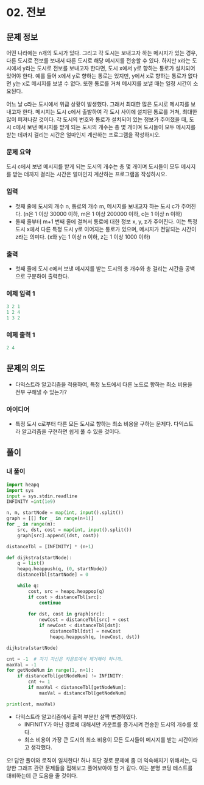 # 02. 전보

## 문제 정보

어떤 나라에는 n개의 도시가 있다. 그리고 각 도시는 보내고자 하는 메시지가 있는 경우, 다른 도시로 전보를 보내서 다른 도시로 해당 메시지를 전송할 수 있다. 하지만 x라는 도시에서 y라는 도시로 전보를 보내고자 한다면, 도시 x에서 y로 향하는 통로가 설치되어 있어야 한다. 예를 들어 x에서 y로 향하는 통로는 있지만, y에서 x로 향하는 통로가 없다면 y는 x로 메시지를 보낼 수 없다. 또한 통로를 거쳐 메시지를 보낼 때는 일정 시간이 소요된다.

어느 날 c라는 도시에서 위급 상황이 발생했다. 그래서 최대한 많은 도시로 메시지를 보내고자 한다. 메시지는 도시 c에서 출발하여 각 도시 사이에 설치된 통로를 거쳐, 최대한 많이 퍼져나갈 것이다. 각 도시의 번호와 통로가 설치되어 있는 정보가 주어졌을 때, 도시 c에서 보낸 메시지를 받게 되는 도시의 개수는 총 몇 개이며 도시들이 모두 메시지를 받는 데까지 걸리는 시간은 얼마인지 계산하는 프로그램을 작성하시오.

### 문제 요약

도시 c에서 보낸 메시지를 받게 되는 도시의 개수는 총 몇 개이며 도시들이 모두 메시지를 받는 데까지 걸리는 시간은 얼마인지 계산하는 프로그램을 작성하시오.

### 입력

- 첫째 줄에 도시의 개수 n, 통로의 개수 m, 메시지를 보내고자 하는 도시 c가 주어진다. (n은 1 이상 30000 이하, m은 1 이상 200000 이하, c는 1 이상 n 이하)
- 둘째 줄부터 m+1 번째 줄에 걸쳐서 통로에 대한 정보 x, y, z가 주어진다. 이는 특정 도시 x에서 다른 특정 도시 y로 이어지는 통로가 있으며, 메시지가 전달되는 시간이 z라는 의미다. (x와 y는 1 이상 n 이하, z는 1 이상 1000 이하)

### 출력

- 첫째 줄에 도시 c에서 보낸 메시지를 받는 도시의 총 개수와 총 걸리는 시간을 공백으로 구분하여 출력한다.

### 예제 입력 1

```python
3 2 1
1 2 4
1 3 2
```

### 예제 출력 1

```python
2 4
```

## 문제의 의도

- 다익스트라 알고리즘을 적용하여, 특정 노드에서 다른 노드로 향하는 최소 비용을 전부 구해낼 수 있는가?

### 아이디어

- 특정 도시 c로부터 다른 모든 도시로 향하는 최소 비용을 구하는 문제다. 다익스트라 알고리즘을 구현하면 쉽게 풀 수 있을 것이다.

## 풀이

### 내 풀이

```python
import heapq
import sys
input = sys.stdin.readline
INFINITY =int(1e9)

n, m, startNode = map(int, input().split())
graph = [[] for _ in range(n+1)]
for _ in range(m):
    src, dst, cost = map(int, input().split())
    graph[src].append((dst, cost))

distanceTbl = [INFINITY] * (n+1)

def dijkstra(startNode):
    q = list()
    heapq.heappush(q, (0, startNode))
    distanceTbl[startNode] = 0

    while q:
        cost, src = heapq.heappop(q)
        if cost > distanceTbl[src]:
            continue
            
        for dst, cost in graph[src]:
            newCost = distanceTbl[src] + cost
            if newCost < distanceTbl[dst]: 
                distanceTbl[dst] = newCost
                heapq.heappush(q, (newCost, dst))

dijkstra(startNode)

cnt = -1  # 자기 자신은 카운트에서 제거해야 하니까.
maxVal = -1
for getNodeNum in range(1, n+1):
    if distanceTbl[getNodeNum] != INFINITY:
        cnt += 1
        if maxVal < distanceTbl[getNodeNum]:
            maxVal = distanceTbl[getNodeNum]

print(cnt, maxVal)
```

- 다익스트라 알고리즘에서 출력 부분만 살짝 변경하였다.
    - INFINITY가 아닌 경로에 대해서만 카운트를 증가시켜 전송한 도시의 개수를 셌다.
    - 최소 비용이 가장 큰 도시의 최소 비용이 모든 도시들이 메시지를 받는 시간이라고 생각했다.

오! 답안 풀이와 로직이 일치한다! 허나 최단 경로 문제에 좀 더 익숙해지기 위해서는, 다양한 그래프 관련 문제들을 접해보고 풀어보아야 할 거 같다. 이는 분명 코딩 테스트를 대비하는데 큰 도움을 줄 것이다.